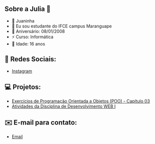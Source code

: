 ## Sobre a Julia 👋
- 🐞 Juaninha
- 🔭 Eu sou estudante do IFCE campus Maranguape
- 🎂 Aniversário: 08/01/2008
- ⚡ Curso: Informática
- 🦋 Idade: 16 anos

## 💬 Redes Sociais:
- [Instagram](https://www.instagram.com/ana.julia.mg/)

## 💻 Projetos:
- [Exercícios de Programação Orientada a Objetos (POO) - Capítulo 03](https://github.com/juliamacedo63/CTI-P7-POO-20242-LISTA01)
- [Atividades da Disciplina de Desenvolvimento WEB I](https://github.com/juliamacedo63/Atividades-WEB-I---HTML)
  
## ✉️ E-mail para contato:
- [Email](julia.macedo63@aluno.ifce.edu.br)

